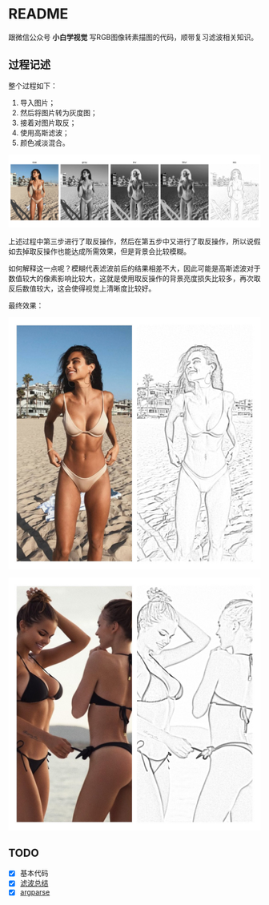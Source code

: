 # README

跟微信公众号 **小白学视觉** 写RGB图像转素描图的代码，顺带复习滤波相关知识。

## 过程记述

整个过程如下：

1. 导入图片；
2. 然后将图片转为灰度图；
3. 接着对图片取反；
4. 使用高斯滤波；
5. 颜色减淡混合。

![](docs/pic/all_process.png)

上述过程中第三步进行了取反操作，然后在第五步中又进行了取反操作，所以说假如去掉取反操作也能达成所需效果，但是背景会比较模糊。

如何解释这一点呢？模糊代表滤波前后的结果相差不大，因此可能是高斯滤波对于数值较大的像素影响比较大，这就是使用取反操作的背景亮度损失比较多，再次取反后数值较大，这会使得视觉上清晰度比较好。

最终效果：

![](docs/pic/concate.jpg)

![](docs/pic/concate2.jpg)


## TODO

- [x] 基本代码
- [x] [滤波总结](docs/高斯滤波.md)
- [x] [argparse](docs/argparse学习笔记.md)